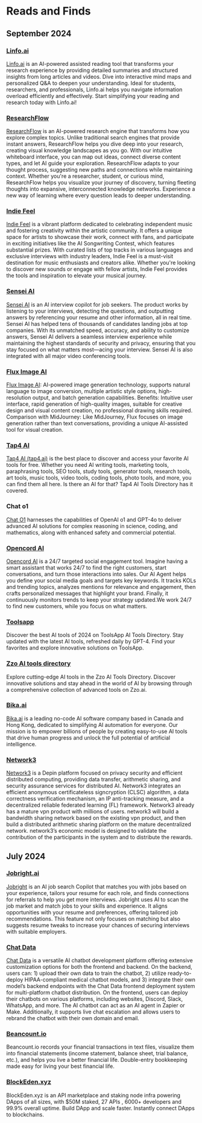 # Reads and Finds

## September 2024

### [Linfo.ai](https://linfo.ai/)

[Linfo.ai](https://linfo.ai/) is an AI-powered assisted reading tool that transforms your research experience by providing detailed summaries and structured insights from long articles and videos. Dive into interactive mind maps and personalized Q&A to deepen your understanding. Ideal for students, researchers, and professionals, Linfo.ai helps you navigate information overload efficiently and effectively. Start simplifying your reading and research today with Linfo.ai!

### [ResearchFlow](https://rflow.ai/)

[ResearchFlow](https://rflow.ai/) is an AI-powered research engine that transforms how you explore complex topics. Unlike traditional search engines that provide instant answers, ResearchFlow helps you dive deep into your research, creating visual knowledge landscapes as you go. With our intuitive whiteboard interface, you can map out ideas, connect diverse content types, and let AI guide your exploration. ResearchFlow adapts to your thought process, suggesting new paths and connections while maintaining context. Whether you're a researcher, student, or curious mind, ResearchFlow helps you visualize your journey of discovery, turning fleeting thoughts into expansive, interconnected knowledge networks. Experience a new way of learning where every question leads to deeper understanding.

### [Indie Feel](https://www.indiefeel.com)

[Indie Feel](https://www.indiefeel.com) is a vibrant platform dedicated to celebrating independent music and fostering creativity within the artistic community. It offers a unique space for artists to showcase their work, connect with fans, and participate in exciting initiatives like the AI Songwriting Contest, which features substantial prizes. With curated lists of top tracks in various languages and exclusive interviews with industry leaders, Indie Feel is a must-visit destination for music enthusiasts and creators alike. Whether you're looking to discover new sounds or engage with fellow artists, Indie Feel provides the tools and inspiration to elevate your musical journey.

### [Sensei AI](https://www.senseicopilot.com)

[Sensei AI](https://www.senseicopilot.com) is an AI interview copilot for job seekers. The product works by listening to your interviews, detecting the questions, and outputting answers by referencing your resume and other information, all in real time. Sensei AI has helped tens of thousands of candidates landing jobs at top companies.
With its unmatched speed, accuracy, and ability to customize answers, Sensei AI delivers a seamless interview experience while maintaining the highest standards of security and privacy, ensuring that you stay focused on what matters most—acing your interview. Sensei AI is also integrated with all major video conferencing tools.

### [Flux Image AI](https://flux-ai.io/)

[Flux Image AI](https://flux-ai.io/): AI-powered image generation technology, supports natural language to image conversion, multiple artistic style options, high-resolution output, and batch generation capabilities.
Benefits: Intuitive user interface, rapid generation of high-quality images, suitable for creative design and visual content creation, no professional drawing skills required.
Comparison with MidJourney: Like MidJourney, Flux focuses on image generation rather than text conversations, providing a unique AI-assisted tool for visual creation.

### [Tap4 AI](https://tap4.ai/discover)

[Tap4 AI (tap4.ai)](https://tap4.ai/discover) is the best place to discover and access your favorite AI tools for free. Whether you need AI writing tools, marketing tools, paraphrasing tools, SEO tools, study tools, generator tools, research tools, art tools, music tools, video tools, coding tools, photo tools, and more, you can find them all here. Is there an AI for that? Tap4 AI Tools Directory has it covered.

### Chat o1

[Chat O1](https://chat4o.ai/) harnesses the capabilities of OpenAI o1 and GPT-4o to deliver advanced AI solutions for complex reasoning in science, coding, and mathematics, along with enhanced safety and commercial potential.

### [Opencord AI](https://opencord.ai)

[Opencord AI](https://opencord.ai) is a 24/7 targeted social engagement tool. Imagine having a smart assistant that works 24/7 to find the right customers, start conversations, and turn those interactions into sales. Our AI Agent helps you define your social media goals and targets key keywords. It tracks KOLs and trending topics, analyzes mentions for relevance and engagement, then crafts personalized messages that highlight your brand. Finally, it continuously monitors trends to keep your strategy updated.We work 24/7 to find new customers, while you focus on what matters.

### [Toolsapp](https://toolsapp.cc/)

Discover the best AI tools of 2024 on ToolsApp AI Tools Directory. Stay updated with the latest AI tools, refreshed daily by GPT-4. Find your favorites and explore innovative solutions on ToolsApp.

### [Zzo AI tools directory](https://zzo.ai/)

Explore cutting-edge AI tools in the Zzo AI Tools Directory. Discover innovative solutions and stay ahead in the world of AI by browsing through a comprehensive collection of advanced tools on Zzo.ai.

### [Bika.ai](https://bika.ai/)

[Bika.ai](https://bika.ai/) is a leading no-code AI software company based in Canada and Hong Kong, dedicated to simplifying AI automation for everyone. Our mission is to empower billions of people by creating easy-to-use AI tools that drive human progress and unlock the full potential of artificial intelligence.

### [Network3](https://network3.ai/)

[Network3](https://network3.ai/) is a Depin platform focused on privacy security and efficient distributed computing, providing data transfer, arithmetic sharing, and security assurance services for distributed AI. Network3 integrates an efficient anonymous certificateless signcryption (CLSC) algorithm, a data correctness verification mechanism, an IP anti-tracking measure, and a decentralized reliable federated learning (FL) framework. Network3 already has a mature vpn product with millions of users. network3 will build a bandwidth sharing network based on the existing vpn product, and then build a distributed arithmetic sharing platform on the mature decentralized network. network3’s economic model is designed to validate the contribution of the participants in the system and to distribute the rewards.

## July 2024

### [Jobright.ai](https://jobright.ai/)

[Jobright](https://jobright.ai/) is an AI job search Copilot that matches you with jobs based on your experience, tailors your resume for each role, and finds connections for referrals to help you get more interviews. Jobright uses AI to scan the job market and match jobs to your skills and experience. It aligns opportunities with your resume and preferences, offering tailored job recommendations. This feature not only focuses on matching but also suggests resume tweaks to increase your chances of securing interviews with suitable employers.

### [Chat Data](https://www.chat-data.com/)

[Chat Data](https://www.chat-data.com/) is a versatile AI chatbot development platform offering extensive customization options for both the frontend and backend. On the backend, users can: 1) upload their own data to train the chatbot, 2) utilize ready-to-deploy HIPAA-compliant medical chatbot models, and 3) integrate their own model’s backend endpoints with the Chat Data frontend deployment system for multi-platform chatbot distribution. On the frontend, users can deploy their chatbots on various platforms, including websites, Discord, Slack, WhatsApp, and more. The AI chatbot can act as an AI agent in Zapier or Make. Additionally, it supports live chat escalation and allows users to rebrand the chatbot with their own domain and email.

### [Beancount.io](https://beancount.io)

Beancount.io records your financial transactions in text files, visualize them into financial statements (income statement, balance sheet, trial balance, etc.), and helps you live a better financial life. Double-entry bookkeeping made easy for living your best financial life.

### [BlockEden.xyz](https://BlockEden.xyz)

BlockEden.xyz is an API marketplace and staking node infra powering DApps of all sizes, with $50M staked, 27 APIs , 6000+ developers and 99.9% overall uptime. Build DApp and scale faster. Instantly connect DApps to blockchains.
